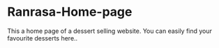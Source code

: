 # Ranrasa-Home-page
This a home page of a dessert selling website.
You can easily find your favourite desserts here..
